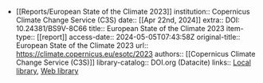 - [[Reports/European State of the Climate 2023]]
institution:: Copernicus Climate Change Service (C3S)
date:: [[Apr 22nd, 2024]]
extra:: DOI: 10.24381/BS9V-8C66
title:: European State of the Climate 2023
item-type:: [[report]]
access-date:: 2024-05-05T07:43:58Z
original-title:: European State of the Climate 2023
url:: https://climate.copernicus.eu/esotc/2023
authors:: [[Copernicus Climate Change Service (C3S)]]
library-catalog:: DOI.org (Datacite)
links:: [Local library](zotero://select/library/items/R63N4WCN), [Web library](https://www.zotero.org/users/46463/items/R63N4WCN)
